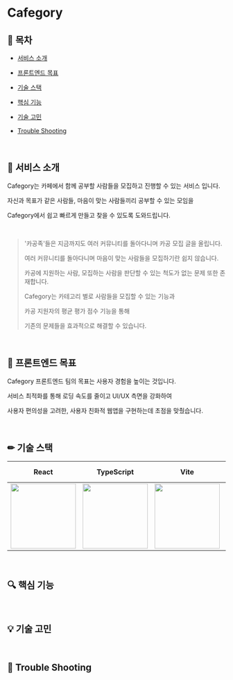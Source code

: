# Cafegory

## 📖 목차

- [서비스 소개](#-서비스-소개)

- [프론트엔드 목표](#-프론트엔드-목표)

- [기술 스택](#-기술-스택)

- [핵심 기능](#-핵심-기능)

- [기술 고민](#-기술-고민)

- [Trouble Shooting](#-trouble-shooting)

<br/>

## 🦋 서비스 소개

Cafegory는 카페에서 함께 공부할 사람들을 모집하고 진행할 수 있는 서비스 입니다.

자신과 목표가 같은 사람들, 마음이 맞는 사람들끼리 공부할 수 있는 모임을

Cafegory에서 쉽고 빠르게 만들고 찾을 수 있도록 도와드립니다.

<br/>

> '카공족'들은 지금까지도 여러 커뮤니티를 돌아다니며 카공 모집 글을 올립니다.
>
> 여러 커뮤니티를 돌아다니며 마음이 맞는 사람들을 모집하기란 쉽지 않습니다.
>
> 카공에 지원하는 사람, 모집하는 사람을 판단할 수 있는 척도가 없는 문제 또한 존재합니다.
>
> Cafegory는 카테고리 별로 사람들을 모집할 수 있는 기능과
>
> 카공 지원자의 평균 평가 점수 기능을 통해
>
> 기존의 문제들을 효과적으로 해결할 수 있습니다.

<br/>

## 🚀 프론트엔드 목표

Cafegory 프론트엔드 팀의 목표는 사용자 경험을 높이는 것입니다.

서비스 최적화를 통해 로딩 속도를 줄이고 UI/UX 측면을 강화하여

사용자 편의성을 고려한, 사용자 친화적 웹앱을 구현하는데 초점을 맞췄습니다.

<br/>

## ✏ 기술 스택

|React|TypeScript|    Vite                                                |       Tanstack Query                                                       |                                                          Zustand                                                           |                                                     Styled Components                                                      |
| :------------------------------------------------------------------------------------------------------------------------: | :---: | :------------------------------------------------------------------------------------------------------------------------: | :------------------------------------------------------------------------------------------------------------------------: | :------------------------------------------------------------------------------------------------------------------------: | :------------------------------------------------------------------------------------------------------------------------: |
| <img src="https://github.com/Cafegory2/Cafegory_Client/assets/116702892/d5912ea2-52c9-4c23-a47d-73c7ff339533" width="150"> | <img src="https://github.com/Cafegory2/Cafegory_Client/assets/116702892/c601f467-1717-4d6e-96c9-e77057f5a4b0" width="150"> | <img src="https://github.com/Cafegory2/Cafegory_Client/assets/116702892/205bc606-70b4-4ef1-b283-231972ffa236" width="150"> | <img src="https://github.com/Cafegory2/Cafegory_Client/assets/116702892/882abe28-bbfe-4e99-8709-5099bc60bc65" width="150"> | <img src="https://github.com/Cafegory2/Cafegory_Client/assets/116702892/d5323cb7-af55-4a7f-a1cb-0a196ec41df7" width="150"> | <img src="https://github.com/Cafegory2/Cafegory_Client/assets/116702892/03c73d0e-8a90-4ed9-a976-d24cb5e15075" width="150">

<br/>

## 🔍 핵심 기능

<br/>

## 💡 기술 고민

<br/>

## 🚨 Trouble Shooting
